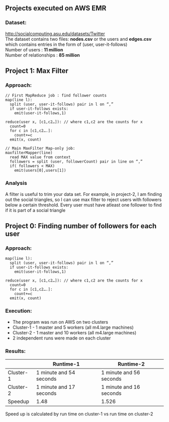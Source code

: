 Projects executed on AWS EMR 
------------
### Dataset: 
http://socialcomputing.asu.edu/datasets/Twitter <br />
The dataset contains two files: **nodes.csv** or the users and **edges.csv** which contains entries in the form of (user, user-it-follows) <br />
Number of users : **11 million** <br />
Number of relationships : **85 million** <br />

Project 1: Max Filter
--------------
### Approach:
```
// First MapReduce job : find follower counts
map(line l):
  split (user, user-it-follows) pair in l on “,”
  if user-it-follows exists:
    emit(user-it-follows,1)

reduce(user x, [c1,c2…]): // where c1,c2 are the counts for x
  count=0
  for c in [c1,c2….]:
    count+=c
  emit(x, count)

// Main MaxFilter Map-only job:
maxfilterMapper(line)
  read MAX value from context
  followers = split (user, followerCount) pair in line on “,”
  if( followers < MAX)
    emit(users[0],users[1])
```
### Analysis
A filter is useful to trim your data set. For example, in project-2, I am finding out the social triangles, so I can use max filter to reject users with followers below a certain threshold. Every user must have atleast  one follower to find if it is part of a social triangle

Project 0: Finding number of followers for each user
-----------------
### Approach:
```
map(line l):
  split (user, user-it-follows) pair in l on “,”
  if user-it-follows exists:
    emit(user-it-follows,1)

reduce(user x, [c1,c2…]): // where c1,c2 are the counts for x
  count=0
  for c in [c1,c2….]:
    count+=c
  emit(x, count)
```

### Execution:
- The program was run on AWS on two clusters
- Cluster-1 - 1 master and 5 workers (all m4.large machines)
- Cluster-2 - 1 master and 10 workers (all m4.large machines)
- 2 independent runs were made on each cluster

### Results:
<table>
    <thead>
      <tr>
        <th></th>
        <th>Runtime-1</th>
        <th>Runtime-2</th>
      </tr>
    </thead>
    <tbody>
        <tr>
          <td>Cluster-1</td>
          <td>1 minute and 54 seconds</td>
          <td>1 minute and 56 seconds</td>
        </tr>
        <tr>
          <td>Cluster-2</td>
          <td>1 minute and 17 seconds</td>
          <td>1 minute and 16 seconds</td>
        </tr>
       <tr>
          <td>Speedup</td>
          <td>1.48</td>
          <td>1.526</td>
        </tr>
    </tbody>
</table>
Speed up is calculated by run time on cluster-1 vs run time on cluster-2

